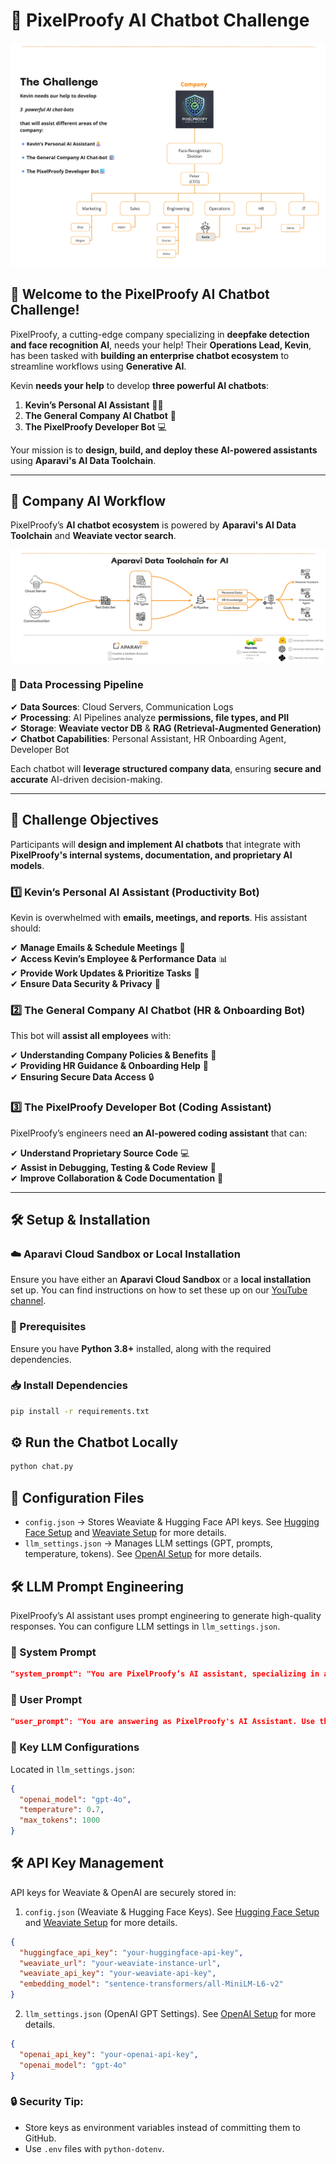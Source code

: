 # 🚀 PixelProofy AI Chatbot Challenge
![The Challenge](./images/theChallenge.png)

## 📢 Welcome to the PixelProofy AI Chatbot Challenge!
PixelProofy, a cutting-edge company specializing in **deepfake detection and face recognition AI**, needs your help! Their **Operations Lead, Kevin**, has been tasked with **building an enterprise chatbot ecosystem** to streamline workflows using **Generative AI**.

Kevin **needs your help** to develop **three powerful AI chatbots**:

1. **Kevin’s Personal AI Assistant** 🧑‍💻  
2. **The General Company AI Chatbot** 📖  
3. **The PixelProofy Developer Bot** 💻  

Your mission is to **design, build, and deploy these AI-powered assistants** using **Aparavi's AI Data Toolchain**.

---

## 🏢 Company AI Workflow
PixelProofy’s **AI chatbot ecosystem** is powered by **Aparavi's AI Data Toolchain** and **Weaviate vector search**.

![The Workflow](./images/theWorkflow.png)

### 🔗 Data Processing Pipeline
✔ **Data Sources**: Cloud Servers, Communication Logs  
✔ **Processing**: AI Pipelines analyze **permissions, file types, and PII**  
✔ **Storage**: **Weaviate vector DB** & **RAG (Retrieval-Augmented Generation)**  
✔ **Chatbot Capabilities**: Personal Assistant, HR Onboarding Agent, Developer Bot  

Each chatbot will **leverage structured company data**, ensuring **secure and accurate** AI-driven decision-making.

---

## 📌 Challenge Objectives
Participants will **design and implement AI chatbots** that integrate with **PixelProofy's internal systems, documentation, and proprietary AI models**.

### 1️⃣ Kevin’s Personal AI Assistant (Productivity Bot)
Kevin is overwhelmed with **emails, meetings, and reports**. His assistant should:

✔ **Manage Emails & Schedule Meetings** 📧  
✔ **Access Kevin’s Employee & Performance Data** 📊  
✔ **Provide Work Updates & Prioritize Tasks** 🚀  
✔ **Ensure Data Security & Privacy** 🔐  

### 2️⃣ The General Company AI Chatbot (HR & Onboarding Bot)
This bot will **assist all employees** with:

✔ **Understanding Company Policies & Benefits** 📜  
✔ **Providing HR Guidance & Onboarding Help** 🏢  
✔ **Ensuring Secure Data Access** 🔒  

### 3️⃣ The PixelProofy Developer Bot (Coding Assistant)
PixelProofy’s engineers need **an AI-powered coding assistant** that can:

✔ **Understand Proprietary Source Code** 💻  
✔ **Assist in Debugging, Testing & Code Review** 🔧  
✔ **Improve Collaboration & Code Documentation** 🔄  

---

## 🛠️ Setup & Installation

### ☁️ Aparavi Cloud Sandbox or Local Installation
Ensure you have either an **Aparavi Cloud Sandbox** or a **local installation** set up. You can find instructions on how to set these up on our [YouTube channel](https://www.youtube.com/).

### 🔧 Prerequisites
Ensure you have **Python 3.8+** installed, along with the required dependencies.

### 📥 Install Dependencies
```sh
pip install -r requirements.txt
``` 

## ⚙️ Run the Chatbot Locally

```bash
python chat.py
```

## 📂 Configuration Files

- `config.json` → Stores Weaviate & Hugging Face API keys. See [Hugging Face Setup](./docs/huggingface_setup.md) and [Weaviate Setup](./docs/weaviate_setup.md) for more details.
- `llm_settings.json` → Manages LLM settings (GPT, prompts, temperature, tokens). See [OpenAI Setup](./docs/openai_setup.md) for more details.

## 🛠️ LLM Prompt Engineering

PixelProofy’s AI assistant uses prompt engineering to generate high-quality responses. You can configure LLM settings in `llm_settings.json`.

### 🔹 System Prompt

```json
"system_prompt": "You are PixelProofy’s AI assistant, specializing in answering enterprise-related questions using the most relevant retrieved context. Your goal is to provide precise, well-structured, and professional responses based on the available context. If the provided context is insufficient, acknowledge it and avoid making assumptions."
```

### 🔹 User Prompt

```json
"user_prompt": "You are answering as PixelProofy's AI Assistant. Use the retrieved context to generate an accurate response. If the context does not contain relevant information, state that explicitly rather than making assumptions.\n\nContext:\n{context}\n\nUser Question:\n{message}\n\nChat History:\n{history}\n\n---\nEnsure responses are concise yet informative, maintaining a professional tone."
```

### 🔹 Key LLM Configurations

Located in `llm_settings.json`:

```json
{
  "openai_model": "gpt-4o",
  "temperature": 0.7,
  "max_tokens": 1000
}
```

## 🛠️ API Key Management

API keys for Weaviate & OpenAI are securely stored in:

1. `config.json` (Weaviate & Hugging Face Keys). See [Hugging Face Setup](./docs/huggingface_setup.md) and [Weaviate Setup](./docs/weaviate_setup.md) for more details.

```json
{
  "huggingface_api_key": "your-huggingface-api-key",
  "weaviate_url": "your-weaviate-instance-url",
  "weaviate_api_key": "your-weaviate-api-key",
  "embedding_model": "sentence-transformers/all-MiniLM-L6-v2"
}
```

2. `llm_settings.json` (OpenAI GPT Settings). See [OpenAI Setup](./docs/openai_setup.md) for more details.

```json
{
  "openai_api_key": "your-openai-api-key",
  "openai_model": "gpt-4o"
}
```

### 🔒 Security Tip:

- Store keys as environment variables instead of committing them to GitHub.
- Use `.env` files with `python-dotenv`.